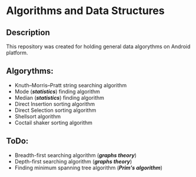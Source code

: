 # Algorithms and Data Structures
## Description
This repository was created for holding general data algorythms on Android platform. 

## Algorythms:
* Knuth–Morris–Pratt string searching algorithm
* Mode (***statistics***) finding algorithm
* Median (***statistics***) finding algorithm
* Direct Insertion sorting algorithm
* Direct Selection sorting algorithm
* Shellsort algorithm
* Coctail shaker sorting algorithm

## ToDo:
* Breadth-first searching algorithm (***graphs theory***)
* Depth-first searching algorithm (***graphs theory***)
* Finding minimum spanning tree algorithm (***Prim's algorithm***)

